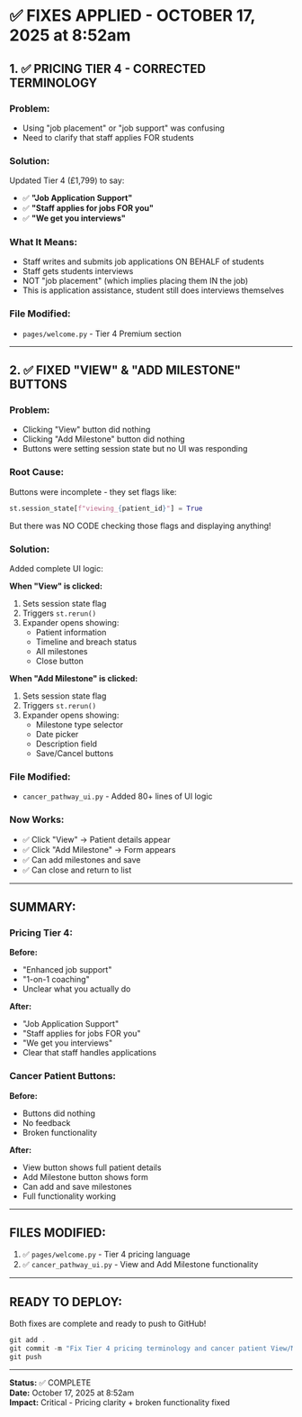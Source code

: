 # ✅ FIXES APPLIED - OCTOBER 17, 2025 at 8:52am

## **1. ✅ PRICING TIER 4 - CORRECTED TERMINOLOGY**

### **Problem:**
- Using "job placement" or "job support" was confusing
- Need to clarify that staff applies FOR students

### **Solution:**
Updated Tier 4 (£1,799) to say:
- ✅ **"Job Application Support"**
- ✅ **"Staff applies for jobs FOR you"**
- ✅ **"We get you interviews"**

### **What It Means:**
- Staff writes and submits job applications ON BEHALF of students
- Staff gets students interviews
- NOT "job placement" (which implies placing them IN the job)
- This is application assistance, student still does interviews themselves

### **File Modified:**
- `pages/welcome.py` - Tier 4 Premium section

---

## **2. ✅ FIXED "VIEW" & "ADD MILESTONE" BUTTONS**

### **Problem:**
- Clicking "View" button did nothing
- Clicking "Add Milestone" button did nothing
- Buttons were setting session state but no UI was responding

### **Root Cause:**
Buttons were incomplete - they set flags like:
```python
st.session_state[f"viewing_{patient_id}"] = True
```

But there was NO CODE checking those flags and displaying anything!

### **Solution:**
Added complete UI logic:

**When "View" is clicked:**
1. Sets session state flag
2. Triggers `st.rerun()`
3. Expander opens showing:
   - Patient information
   - Timeline and breach status
   - All milestones
   - Close button

**When "Add Milestone" is clicked:**
1. Sets session state flag
2. Triggers `st.rerun()`
3. Expander opens showing:
   - Milestone type selector
   - Date picker
   - Description field
   - Save/Cancel buttons

### **File Modified:**
- `cancer_pathway_ui.py` - Added 80+ lines of UI logic

### **Now Works:**
- ✅ Click "View" → Patient details appear
- ✅ Click "Add Milestone" → Form appears
- ✅ Can add milestones and save
- ✅ Can close and return to list

---

## **SUMMARY:**

### **Pricing Tier 4:**
**Before:**
- "Enhanced job support"
- "1-on-1 coaching"
- Unclear what you actually do

**After:**
- "Job Application Support"
- "Staff applies for jobs FOR you"
- "We get you interviews"
- Clear that staff handles applications

### **Cancer Patient Buttons:**
**Before:**
- Buttons did nothing
- No feedback
- Broken functionality

**After:**
- View button shows full patient details
- Add Milestone button shows form
- Can add and save milestones
- Full functionality working

---

## **FILES MODIFIED:**

1. ✅ `pages/welcome.py` - Tier 4 pricing language
2. ✅ `cancer_pathway_ui.py` - View and Add Milestone functionality

---

## **READY TO DEPLOY:**

Both fixes are complete and ready to push to GitHub!

```powershell
git add .
git commit -m "Fix Tier 4 pricing terminology and cancer patient View/Milestone buttons"
git push
```

---

**Status:** ✅ COMPLETE  
**Date:** October 17, 2025 at 8:52am  
**Impact:** Critical - Pricing clarity + broken functionality fixed
